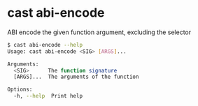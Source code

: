 # cast abi-encode

ABI encode the given function argument, excluding the selector

```bash
$ cast abi-encode --help
Usage: cast abi-encode <SIG> [ARGS]...

Arguments:
  <SIG>      The function signature
  [ARGS]...  The arguments of the function

Options:
  -h, --help  Print help
```